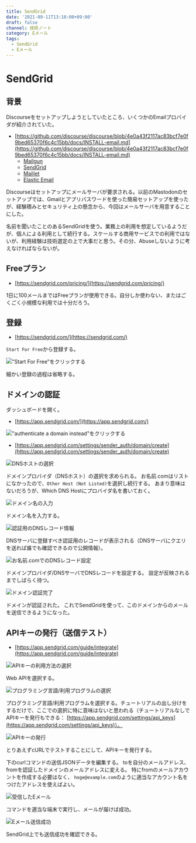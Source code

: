 ```yaml
---
title: SendGrid
date: '2021-09-11T13:10:00+09:00'
draft: false
channel: 技術ノート
category: Eメール
tags:
  - SendGrid
  - Eメール
---
```

# SendGrid

## 背景

Discourseをセットアップしようとしていたところ、いくつかのEmailプロバイダが紹介されていた。

- [https://github.com/discourse/discourse/blob/4e0a43f2117ac83bcf7e0f9bed65370f6c4c15bb/docs/INSTALL-email.md](https://github.com/discourse/discourse/blob/4e0a43f2117ac83bcf7e0f9bed65370f6c4c15bb/docs/INSTALL-email.md)
  - [Mailgun](https://www.mailgun.com/)
  - [SendGrid](https://sendgrid.com/)
  - [Mailjet](https://www.mailjet.com/pricing)
  - [Elastic Email](https://elasticemail.com/)

Discourseはセットアップにメールサーバが要求される。以前のMastodonのセットアップでは、Gmailとアプリパスワードを使った簡易セットアップを使ったが、経験積みとセキュリティ上の懸念から、今回はメールサーバを用意することにした。

名前を聞いたことのあるSendGridを使う。業務上の利用を想定しているようだが、個人による利用として続行する。スケールする商用サービスでの利用ではないが、利用経験は技術選定の上で大事だと思う。その分、Abuseしないように考えなければならないが。

## Freeプラン

- [https://sendgrid.com/pricing/](https://sendgrid.com/pricing/)

1日に100メールまではFreeプランが使用できる。自分しか使わない、またはごくごく小規模な利用では十分だろう。

## 登録

- [https://sendgrid.com/](https://sendgrid.com/)

`Start For Free`から登録する。

!["Start For Free"をクリックする](images/signup_button.png)

細かい登録の過程は省略する。

## ドメインの認証

ダッシュボードを開く。

- [https://app.sendgrid.com/](https://app.sendgrid.com/)

!["authenticate a domain instead"をクリックする](images/authenticate_a_domain_instead.png)

- [https://app.sendgrid.com/settings/sender_auth/domain/create](https://app.sendgrid.com/settings/sender_auth/domain/create)

![DNSホストの選択](images/authenticate_your_domain.png)

ドメインプロバイダ（DNSホスト）の選択を求められる。
お名前.comはリストになかったので、`Other Host (Not Listed)`を選択し続行する。
あまり意味はないだろうが、Which DNS Hostにプロバイダ名を書いておく。

![ドメイン名の入力](images/input_domain.png)

ドメイン名を入力する。

![認証用のDNSレコード情報](images/dns_info.png)

DNSサーバに登録すべき認証用のレコードが表示される（DNSサーバにクエリを送れば誰でも確認できるので公開情報）。

![お名前.comでのDNSレコード設定](images/onamae_dns_setup.png)

ドメインプロバイダ/DNSサーバでDNSレコードを設定する。
設定が反映されるまでしばらく待つ。

![ドメイン認証完了](images/domain_verified.png)

ドメインが認証された。
これでSendGridを使って、このドメインからのメールを送信できるようになった。

## APIキーの発行（送信テスト）

- [https://app.sendgrid.com/guide/integrate](https://app.sendgrid.com/guide/integrate)

![APIキーの利用方法の選択](images/choose_setup_method.png)

Web APIを選択する。

![プログラミング言語/利用プログラムの選択](images/webapi_langs.png)

プログラミング言語/利用プログラムを選択する。チュートリアルの出し分けをするだけで、ここでの選択に特に意味はないと思われる（チュートリアルなしでAPIキーを発行もできる： [https://app.sendgrid.com/settings/api_keys](https://app.sendgrid.com/settings/api_keys)）。

![APIキーの発行](images/create_api_key.png)

とりあえずcURLでテストすることにして、APIキーを発行する。

下のcurlコマンドの送信JSONデータを編集する。
toを自分のメールアドレス、fromを認証したドメインのメールアドレスに変える。
特にfromのメールアカウントを作成する必要はなく、
`hoge@example.com`のように適当なアカウント名をつけたアドレスを使えばよい。

![受信したEメール](images/received_email.png)

コマンドを適当な端末で実行し、メールが届けば成功。

![Eメール送信成功](images/email_send_succeeded.png)

SendGrid上でも送信成功を確認できる。
